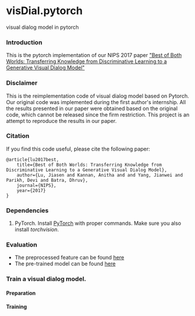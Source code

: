 # visDial.pytorch
visual dialog model in pytorch

### Introduction
This is the pytorch implementation of our NIPS 2017 paper ["Best of Both Worlds: Transferring Knowledge from Discriminative Learning to a Generative Visual Dialog Model"](https://arxiv.org/abs/1706.01554)


### Disclaimer

This is the reimplementation code of visual dialog model based on Pytorch. Our original code was implemented during the first author's internship. All the results presented in our paper were obtained based on the original code, which cannot be released since the firm restriction. This project is an attempt to reproduce the results in our paper.

### Citation
If you find this code useful, please cite the following paper:

    @article{lu2017best,
        title={Best of Both Worlds: Transferring Knowledge from Discriminative Learning to a Generative Visual Dialog Model},
        author={Lu, Jiasen and Kannan, Anitha and and Yang, Jianwei and Parikh, Devi and Batra, Dhruv},
        journal={NIPS},
        year={2017}
    }
### Dependencies

1. PyTorch. Install [PyTorch](http://pytorch.org/) with proper commands. Make sure you also install *torchvision*.

### Evaluation

* The preprocessed feature can be found [here](https://filebox.ece.vt.edu/~jiasenlu/codeRelease/visDial.pytorch/data/)
* The pre-trained model can be found [here](https://filebox.ece.vt.edu/~jiasenlu/codeRelease/visDial.pytorch/model/)



### Train a visual dialog model.

#### Preparation

#### Training


